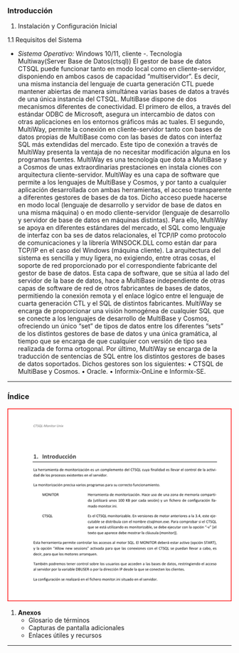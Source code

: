 ### **Introducción**

1. Instalación y Configuración Inicial

1.1 Requisitos del Sistema

- *Sistema Operativo:* Windows 10/11, cliente
-. Tecnologia Multiway(Server Base de Datos(ctsql))
El gestor de base de datos CTSQL puede funcionar tanto en modo local como en cliente-servidor, disponiendo en ambos casos de capacidad “multiservidor”. 
Es decir, una misma instancia del lenguaje de cuarta generación CTL puede mantener abiertas de manera simultánea varias bases de datos a través de una única instancia del CTSQL. 
MultiBase dispone de dos mecanismos diferentes de conectividad. El primero de ellos, a través del estándar ODBC de Microsoft, asegura un intercambio de datos con otras aplicaciones en los entornos gráficos más ac tuales. 
El segundo, MultiWay, permite la conexión en cliente-servidor tanto con bases de datos propias de MultiBase como con las bases de datos con interfaz SQL más extendidas del mercado. 
Este tipo de conexión a través de MultiWay presenta la ventaja de no necesitar modificación alguna en los programas fuentes. 
MultiWay es una tecnología que dota a MultiBase y a Cosmos de unas extraordinarias prestaciones en instala ciones con arquitectura cliente-servidor. 
MultiWay es una capa de software que permite a los lenguajes de MultiBase y Cosmos, y por tanto a cualquier aplicación desarrollada con ambas herramientas, el acceso transparente a diferentes gestores de bases de da tos.
Dicho acceso puede hacerse en modo local (lenguaje de desarrollo y servidor de base de datos en una misma máquina) o en modo cliente-servidor (lenguaje de desarrollo y servidor de base de datos en máquinas distintas). 
Para ello, MultiWay se apoya en diferentes estándares del mercado, el SQL como lenguaje de interfaz con ba ses de datos relacionales, el TCP/IP 
como protocolo de comunicaciones y la librería WINSOCK.DLL como están dar para TCP/IP en el caso del Windows (máquina cliente). 
La arquitectura del sistema es sencilla y muy ligera, no exigiendo, entre otras cosas, el soporte de red proporcionado por el correspondiente fabricante del gestor de base de datos. 
Esta capa de software, que se sitúa al lado del servidor de la base de datos, hace a MultiBase independiente de otras capas de software de red de otros fabricantes de bases de datos, 
permitiendo la conexión remota y el enlace lógico entre el lenguaje de cuarta generación CTL y el SQL de distintos fabricantes. 
MultiWay se encarga de proporcionar una visión homogénea de cualquier SQL que se conecte a los lenguajes de desarrollo de MultiBase y Cosmos, ofreciendo un único “set” de tipos de datos entre los diferentes “sets” de los distintos 
gestores de base de datos y una única gramática, al tiempo que se encarga de que cualquier con versión de tipo sea realizada de forma ortogonal. 
Por último, MultiWay se encarga de la traducción de sentencias de SQL entre los distintos gestores de bases de datos soportados. Dichos gestores son los siguientes: • CTSQL de MultiBase y Cosmos. • Oracle. • Informix-OnLine e Informix-SE.

---

### **Índice**

![Instalacion](Imagenes/imageninstall1.jpg)
1. **Anexos**
   - Glosario de términos
   - Capturas de pantalla adicionales
   - Enlaces útiles y recursos

---

